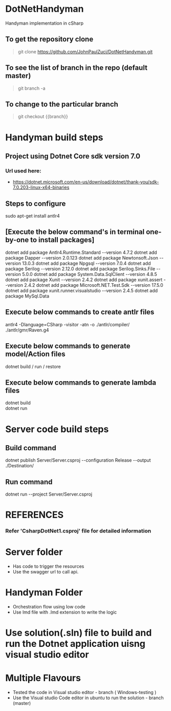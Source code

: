 # DotNetHandyman
Handyman implementation in cSharp

## To get the repository clone

 > git clone https://github.com/JohnPaulZuci/DotNetHandyman.git

## To see the list of branch in the repo (default master)
 > git branch -a
 
## To change to the particular branch
 > git checkout {{branch}}


# Handyman build steps

## Project using Dotnet Core sdk version 7.0

### Url used here:  
 - https://dotnet.microsoft.com/en-us/download/dotnet/thank-you/sdk-7.0.203-linux-x64-binaries

## Steps to configure 
sudo apt-get install antlr4

## [Execute the below command's in terminal one-by-one to install packages]
dotnet add package Antlr4.Runtime.Standard --version 4.7.2
dotnet add package Dapper --version 2.0.123
dotnet add package Newtonsoft.Json --version 13.0.3
dotnet add package Npgsql --version 7.0.4
dotnet add package Serilog --version 2.12.0
dotnet add package Serilog.Sinks.File --version 5.0.0
dotnet add package System.Data.SqlClient --version 4.8.5
dotnet add package Xunit --version 2.4.2
dotnet add package xunit.assert --version 2.4.2
dotnet add package Microsoft.NET.Test.Sdk --version 17.5.0
dotnet add package xunit.runner.visualstudio --version 2.4.5
dotnet add package MySql.Data


## Execute below commands to create antlr files
antlr4 -Dlanguage=CSharp -visitor -atn -o ./antlr/compiler/ ./antlr/gmr/Raven.g4

## Execute below commands to generate model/Action files
dotnet build /  run / restore

## Execute below commands to generate lambda files
dotnet build   
dotnet run 


# Server code build steps

## Build command
dotnet publish Server/Server.csproj --configuration Release --output ./Destination/

## Run command
dotnet run --project Server/Server.csproj 

# REFERENCES

### Refer 'CsharpDotNet1.csproj' file for detailed information

# Server folder
- Has code to trigger the resources
- Use the swagger url to call api.

# Handyman Folder
 - Orchestration flow using low code
 - Use lmd file with .lmd extension to write the logic
   
# Use solution(.sln) file to build and run the Dotnet application uisng visual studio editor

# Multiple Flavours
  - Tested the code in Visual studio editor - branch ( Windows-testing )
  - Use the Visual studio Code editor in ubuntu to run the solution - branch (master)
